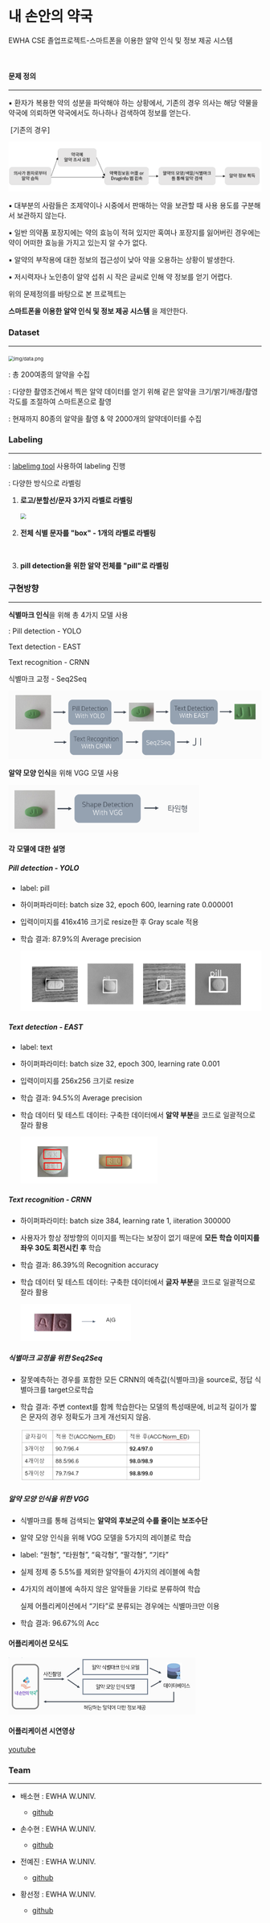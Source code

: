 # 내 손안의 약국
EWHA CSE 졸업프로젝트-스마트폰을 이용한 알약 인식 및 정보 제공 시스템

​                                          

#### 문제 정의

------------------------------------------------------

▪ 환자가 복용한 약의 성분을 파악해야 하는 상황에서, 기존의 경우 의사는 해당 약물을 약국에 의뢰하면 약국에서도 하나하나 검색하여 정보를 얻는다. 

​                              [기존의 경우]

<img src="img/pill.png" style="zoom:50%;" />

▪ 대부분의 사람들은 조제약이나 시중에서 판매하는 약을 보관할 때 사용 용도를 구분해서 보관하지 않는다. 

▪ 일반 의약품 포장지에는 약의 효능이 적혀 있지만 혹여나 포장지를 잃어버린 경우에는 약이 어떠한 효능을 가지고 있는지 알 수가 없다. 

▪ 알약의 부작용에 대한 정보의 접근성이 낮아 약을 오용하는 상황이 발생한다. 

▪ 저시력자나 노인층이 알약 섭취 시 작은 글씨로 인해 약 정보를 얻기 어렵다.



위의 문제정의를 바탕으로 본 프로젝트는

**스마트폰을 이용한 알약 인식 및 정보 제공 시스템** 을 제안한다.



   

   

   

### Dataset

-------------------------------



 <img src="https://lh5.googleusercontent.com/6KXleiAT1S5vyYVen3rw__xaQovIlKSczM9QQ1ja3chD_LySSG-exdOYuA54ZyC4znanV5iUHW541z_TdaUwChqlj5mPqAk9WSVtHlrAhzcBB40lFRUvxqaZsEhThhJg" alt="img/data.png" style="zoom:67%;" />



 : 총 200여종의 알약을 수집

 : 다양한 촬영조건에서 찍은 알약 데이터를 얻기 위해 같은 알약을 크기/밝기/배경/촬영각도를 조절하여 스마트폰으로 촬영

: 현재까지 80종의 알약을 촬영 & 약 2000개의 알약데이터를 수집

  

  

### Labeling

------------------------------------------------------------------------

: [labelimg tool](https://github.com/tzutalin/labelImg) 사용하여 labeling 진행

: 다양한 방식으로 라벨링

1. **로고/분할선/문자 3가지 라벨로 라벨링**

   <img src="img/labeling1.png" style="zoom: 67%;" />



2. **전체 식별 문자를 "box" - 1개의 라벨로 라벨링**

​     

3. **pill detection을 위한 알약 전체를 "pill"로 라벨링**

  

  



### 구현방향

-------------------------------------

**식별마크 인식**을 위해 총 4가지 모델 사용

: Pill detection - YOLO

  Text detection - EAST

  Text recognition - CRNN

  식별마크 교정 - Seq2Seq

<img src="img/recognition.png" alt="img/recognition.png" style="zoom:67%;" />



**알약 모양 인식**을 위해 VGG 모델 사용

<img src="img/shape.png" style="zoom:67%;" />



#### 각 모델에 대한 설명

##### Pill detection - YOLO

- label: pill

- 하이퍼파라미터: batch size 32, epoch 600, learning rate 0.000001

- 입력이미지를 416x416 크기로 resize한 후 Gray scale 적용

- 학습 결과: 87.9%의 Average precision

  <img src="img/yolo.png" style="zoom:67%;" />

##### Text detection - EAST

* label: text

* 하이퍼파라미터: batch size 32, epoch 300, learning rate 0.001

* 입력이미지를 256x256 크기로 resize

* 학습 결과: 94.5%의 Average precision     

* 학습 데이터 및 테스트 데이터: 구축한 데이터에서 **알약 부분**을 코드로 일괄적으로 잘라 활용

  <img src="img/east.png" style="zoom:50%;" />

##### Text recognition - CRNN

* 하이퍼파라미터: batch size 384, learning rate 1, iiteration 300000

* 사용자가 항상 정방향의 이미지를 찍는다는 보장이 없기 때문에 **모든 학습 이미지를 좌우 30도 회전시킨 후** 학습

* 학습 결과: 86.39%의 Recognition accuracy     

* 학습 데이터 및 테스트 데이터: 구축한 데이터에서 **글자 부분**을 코드로 일괄적으로 잘라 활용

  <img src="img/crnn.png" style="zoom:50%;" />

##### 식별마크 교정을 위한 Seq2Seq

* 잘못예측하는 경우를 포함한 모든 CRNN의 예측값(식별마크)을 source로, 정답 식별마크를 target으로학습

* 학습 결과: 주변 context를 함께 학습한다는 모델의 특성때문에, 비교적 길이가 짧은 문자의 경우 정확도가 크게 개선되지 않음. 

  <img src="img/result.png" style="zoom:50%;" />

##### 알약 모양 인식을 위한 VGG

* 식별마크를 통해 검색되는 **알약의 후보군의 수를 줄이는 보조수단**

* 알약 모양 인식을 위해 VGG 모델을 5가지의 레이블로 학습

* label: “원형”, “타원형”, “육각형”, “팔각형”, “기타” 

* 실제 정제 중 5.5%를 제외한 알약들이 4가지의 레이블에 속함

* 4가지의 레이블에 속하지 않은 알약들을 기타로 분류하여 학습 

  실제 어플리케이션에서 “기타”로 분류되는 경우에는 식별마크만 이용

* 학습 결과: 96.67%의 Acc



#### 어플리케이션 모식도

<img src="img/모식도.png" style="zoom:50%;" />

#### 어플리케이션 시연영상

   [ youtube](https://youtu.be/qbGNYfPwMvA) 

### Team

-------------------------------------

* 배소현 : EWHA W.UNIV.
  * [github](https://github.com/so-hyeun)

* 손수현 : EWHA W.UNIV.
  * [github](https://github.com/sonsuhyune)

* 전예진 : EWHA W.UNIV.
  * [github](https://github.com/YeJinJeon)

* 황선정 : EWHA W.UNIV.
  * [github](https://github.com/SeonjeongHwang)
